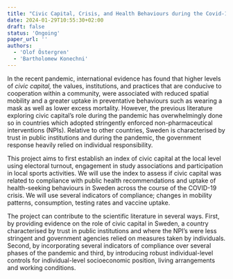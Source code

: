 ```yaml
---
title: "Civic Capital, Crisis, and Health Behaviours during the Covid-19 Pandemic in Sweden"
date: 2024-01-29T10:55:30+02:00
draft: false
status: 'Ongoing'
paper_url: ''
authors:
  - 'Olof Östergren'
  - 'Bartholomew Konechni'
---
```


In the recent pandemic, international evidence has found that higher levels of *civic capital,* the values, institutions, and practices that are conducive to cooperation within a community, were associated with reduced spatial mobility and a greater uptake in preventative behaviours such as wearing a mask as well as lower excess mortality. However, the previous literature exploring civic capital’s role during the pandemic has overwhelmingly done so in countries which adopted stringently enforced non-pharmaceutical interventions (NPIs). Relative to other countries, Sweden is characterised by trust in public institutions and during the pandemic, the government response heavily relied on individual responsibility.

This project aims to first establish an index of civic capital at the local level using electoral turnout, engagement in study associations and participation in local sports activities. We will use the index to assess if civic capital was related to compliance with public health recommendations and uptake of health-seeking behaviours in Sweden across the course of the COVID-19 crisis. We will use several indicators of compliance; changes in mobility patterns, consumption, testing rates and vaccine uptake.

The project can contribute to the scientific literature in several ways. First, by providing evidence on the role of civic capital in Sweden, a country characterised by trust in public institutions and where the NPI’s were less stringent and government agencies relied on measures taken by individuals. Second, by incorporating several indicators of compliance over several phases of the pandemic and third, by introducing robust individual-level controls for individual-level socioeconomic position, living arrangements and working conditions.
